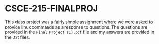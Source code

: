 # CSCE-215-FINALPROJ

This class project was a fairly simple assignment where we were asked to provide linux commands as a response to questions. The questions are provided in the `Final Project (1).pdf` file and my answers are provided in the .txt files.
